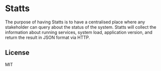 Statts
====

The purpose of having Statts is to have a centralised place where any stakeholder can query about the status of the system. Statts will collect the information about running services, system load, application version, and return the result in JSON format via HTTP.


## License
MIT

